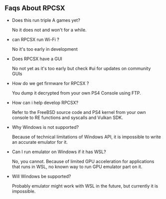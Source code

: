 ## Faqs About RPCSX

- Does this run triple A games yet?
  
  No it does not and won't for a while.

- can RPCSX run Wi-Fi ?

  No it's too early in development
 
- Does RPCSX have a GUI
  
  No not yet as it's too early but check #ui for updates on community GUIs

- How do we get firmware for RPCSX ?
  
  You dump it decrypted from your own PS4 Console using FTP.

- How can i help develop RPCSX?
  
  Refer to the FreeBSD source code and PS4 kernel from your own console to RE functions and syscalls and Vulkan SDK.

- Why Windows is not supported?

  Because of technical limitations of Windows API, it is impossible to write an accurate emulator for it.

- Can I run emulator on Windows if it has WSL?

  No, you cannot. Because of limited GPU acceleration for applications that runs in WSL, no known way to run GPU emulator part on it.

- Will Windows be supported?

  Probably emulator might work with WSL in the future, but currently it is impossible.

